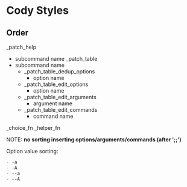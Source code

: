 # Cody Styles

## Order

_patch_help
  - subcommand name
_patch_table
  - subcommand name
    - _patch_table_dedup_options
      - option name
    - _patch_table_edit_options
      - option name
    - _patch_table_edit_arguments
      - argument name
    - _patch_table_edit_commands
      - command name

_choice_fn
_helper_fn

NOTE: **no sorting inserting options/arguments/commands (after ';;')**

Option value sorting:

```md
- -a
- -A
- --a
- --A
```